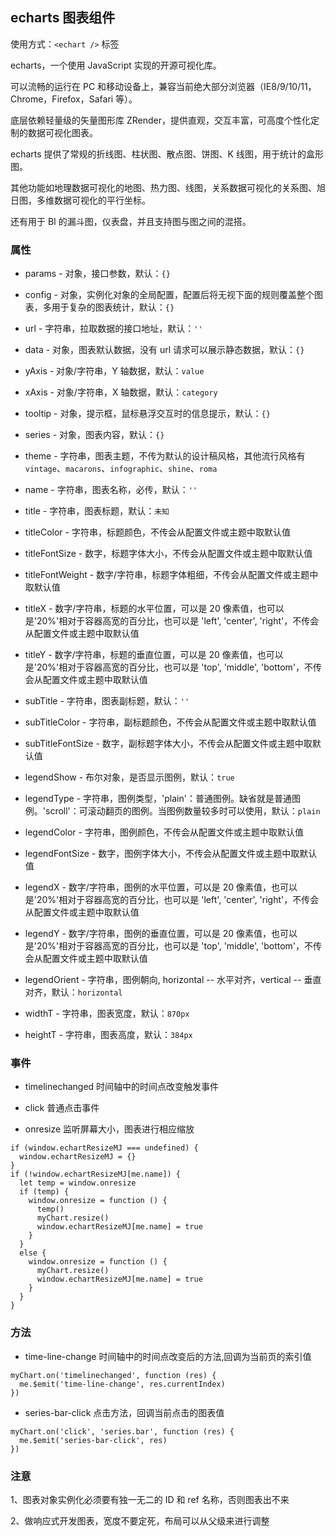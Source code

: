 ## echarts 图表组件

使用方式：`<echart />` 标签

echarts，一个使用 JavaScript 实现的开源可视化库。

可以流畅的运行在 PC 和移动设备上，兼容当前绝大部分浏览器（IE8/9/10/11，Chrome，Firefox，Safari 等）。

底层依赖轻量级的矢量图形库 ZRender，提供直观，交互丰富，可高度个性化定制的数据可视化图表。

echarts 提供了常规的折线图、柱状图、散点图、饼图、K 线图，用于统计的盒形图。

其他功能如地理数据可视化的地图、热力图、线图，关系数据可视化的关系图、旭日图，多维数据可视化的平行坐标。

还有用于 BI 的漏斗图，仪表盘，并且支持图与图之间的混搭。

### 属性

- params - 对象，接口参数，默认：`{}`

- config - 对象，实例化对象的全局配置，配置后将无视下面的规则覆盖整个图表，多用于复杂的图表统计，默认：`{}`

- url - 字符串，拉取数据的接口地址，默认：`''`

- data - 对象，图表默认数据，没有 url 请求可以展示静态数据，默认：`{}`

- yAxis - 对象/字符串，Y 轴数据，默认：`value`

- xAxis - 对象/字符串，X 轴数据，默认：`category`

- tooltip - 对象，提示框，鼠标悬浮交互时的信息提示，默认：`{}`

- series - 对象，图表内容，默认：`{}`

- theme - 字符串，图表主题，不传为默认的设计稿风格，其他流行风格有`vintage`、`macarons`、`infographic`、`shine`、`roma`

- name - 字符串，图表名称，必传，默认：`''`

- title - 字符串，图表标题，默认：`未知`

- titleColor - 字符串，标题颜色，不传会从配置文件或主题中取默认值

- titleFontSize - 数字，标题字体大小，不传会从配置文件或主题中取默认值

- titleFontWeight - 数字/字符串，标题字体粗细，不传会从配置文件或主题中取默认值

- titleX - 数字/字符串，标题的水平位置，可以是 20 像素值，也可以是'20%'相对于容器高宽的百分比，也可以是 'left', 'center', 'right'，不传会从配置文件或主题中取默认值

- titleY - 数字/字符串，标题的垂直位置，可以是 20 像素值，也可以是'20%'相对于容器高宽的百分比，也可以是 'top', 'middle', 'bottom'，不传会从配置文件或主题中取默认值

- subTitle - 字符串，图表副标题，默认：`''`

- subTitleColor - 字符串，副标题颜色，不传会从配置文件或主题中取默认值

- subTitleFontSize - 数字，副标题字体大小，不传会从配置文件或主题中取默认值

- legendShow - 布尔对象，是否显示图例，默认：`true`

- legendType - 字符串，图例类型，'plain'：普通图例。缺省就是普通图例。'scroll'：可滚动翻页的图例。当图例数量较多时可以使用，默认：`plain`

- legendColor - 字符串，图例颜色，不传会从配置文件或主题中取默认值

- legendFontSize - 数字，图例字体大小，不传会从配置文件或主题中取默认值

- legendX - 数字/字符串，图例的水平位置，可以是 20 像素值，也可以是'20%'相对于容器高宽的百分比，也可以是 'left', 'center', 'right'，不传会从配置文件或主题中取默认值

- legendY - 数字/字符串，图例的垂直位置，可以是 20 像素值，也可以是'20%'相对于容器高宽的百分比，也可以是 'top', 'middle', 'bottom'，不传会从配置文件或主题中取默认值

- legendOrient - 字符串，图例朝向, horizontal -- 水平对齐，vertical -- 垂直对齐，默认：`horizontal`

- widthT - 字符串，图表宽度，默认：`870px`

- heightT - 字符串，图表高度，默认：`384px`

### 事件

- timelinechanged 时间轴中的时间点改变触发事件

- click 普通点击事件

- onresize 监听屏幕大小，图表进行相应缩放

```
if (window.echartResizeMJ === undefined) {
  window.echartResizeMJ = {}
}
if (!window.echartResizeMJ[me.name]) {
  let temp = window.onresize
  if (temp) {
    window.onresize = function () {
      temp()
      myChart.resize()
      window.echartResizeMJ[me.name] = true
    }
  }
  else {
    window.onresize = function () {
      myChart.resize()
      window.echartResizeMJ[me.name] = true
    }
  }
}
```

### 方法

- time-line-change 时间轴中的时间点改变后的方法,回调为当前页的索引值

```
myChart.on('timelinechanged', function (res) {
  me.$emit('time-line-change', res.currentIndex)
})
```

- series-bar-click 点击方法，回调当前点击的图表值

```
myChart.on('click', 'series.bar', function (res) {
  me.$emit('series-bar-click', res)
})
```

### 注意

1、图表对象实例化必须要有独一无二的 ID 和 ref 名称，否则图表出不来

2、做响应式开发图表，宽度不要定死，布局可以从父级来进行调整
